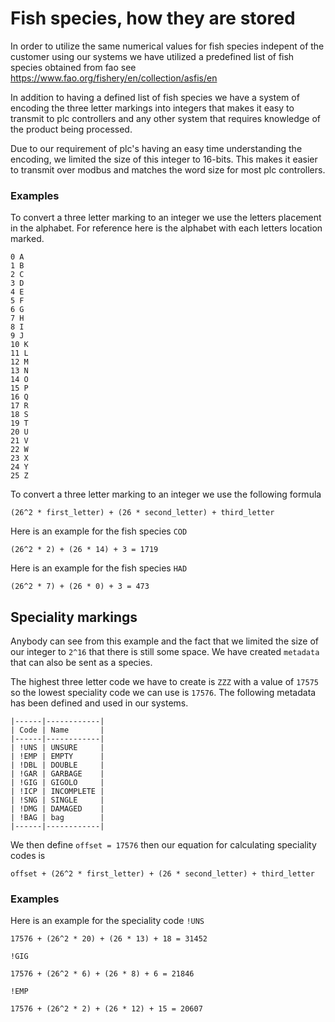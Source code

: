 # Fish species, how they are stored

In order to utilize the same numerical values for fish species 
indepent of the customer using our systems we have utilized
a predefined list of fish species obtained from fao see https://www.fao.org/fishery/en/collection/asfis/en

In addition to having a defined list of fish species we have a system
of encoding the three letter markings into integers that makes it easy
to transmit to plc controllers and any other system that requires knowledge
of the product being processed.

Due to our requirement of plc's having an easy time understanding the
encoding, we limited the size of this integer to 16-bits. This makes it
easier to transmit over modbus and matches the word size for most plc controllers.

### Examples
To convert a three letter marking to an integer we use the letters placement
in the alphabet. For reference here is the alphabet with each letters location marked.
```
0 A
1 B
2 C
3 D
4 E
5 F
6 G
7 H
8 I
9 J
10 K
11 L
12 M
13 N
14 O
15 P
16 Q
17 R
18 S
19 T
20 U
21 V
22 W
23 X
24 Y
25 Z
```
To convert a three letter marking to an integer we use the following formula
```
(26^2 * first_letter) + (26 * second_letter) + third_letter
```
Here is an example for the fish species `COD`
```
(26^2 * 2) + (26 * 14) + 3 = 1719

```
Here is an example for the fish species `HAD`
```
(26^2 * 7) + (26 * 0) + 3 = 473
```

## Speciality markings
Anybody can see from this example and the fact that we limited the size of our integer to ```2^16```
that there is still some space. We have created `metadata` that can also be sent as a species.

The highest three letter code we have to create is `ZZZ` with a value of `17575` so the lowest speciality
code we can use is `17576`. The following metadata has been defined and used in our systems.

```
|------|------------|
| Code | Name       |
|------|------------|
| !UNS | UNSURE     |
| !EMP | EMPTY      |
| !DBL | DOUBLE     |
| !GAR | GARBAGE    |
| !GIG | GIGOLO     |
| !ICP | INCOMPLETE |
| !SNG | SINGLE     |
| !DMG | DAMAGED    |
| !BAG | bag        |
|------|------------|
```
We then define `offset = 17576` then our equation for calculating speciality codes is
```
offset + (26^2 * first_letter) + (26 * second_letter) + third_letter
```

### Examples
Here is an example for the speciality code `!UNS`
```
17576 + (26^2 * 20) + (26 * 13) + 18 = 31452
```
`!GIG`
```
17576 + (26^2 * 6) + (26 * 8) + 6 = 21846
```
`!EMP`
```
17576 + (26^2 * 2) + (26 * 12) + 15 = 20607
```